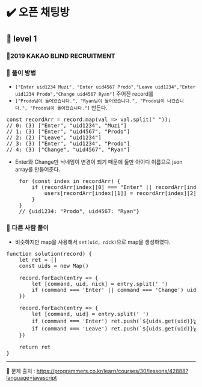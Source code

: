# ✔️ 오픈 채팅방
## 🌈 level 1
### 📌2019 KAKAO BLIND RECRUITMENT
### 🔸 풀이 방법
- `["Enter uid1234 Muzi", "Enter uid4567 Prodo","Leave uid1234","Enter uid1234 Prodo","Change uid4567 Ryan"]` 주어진 record를
- `["Prodo님이 들어왔습니다.", "Ryan님이 들어왔습니다.", "Prodo님이 나갔습니다.", "Prodo님이 들어왔습니다."]` 만든다.
<pre>
const recordArr = record.map(val => val.split(" "));
// 0: (3) ["Enter", "uid1234", "Muzi"]
// 1: (3) ["Enter", "uid4567", "Prodo"]
// 2: (2) ["Leave", "uid1234"]
// 3: (3) ["Enter", "uid1234", "Prodo"]
// 4: (3) ["Change", "uid4567", "Ryan"]
</pre>
- Enter와 Change만 닉네임이 변경이 되기 때문에 둘만 아이디 이름으로 json array를 만들어준다.
<pre>
    for (const index in recordArr) {
        if (recordArr[index][0] === "Enter" || recordArr[index][0] === "Change") {
            users[recordArr[index][1]] = recordArr[index][2];
        }
    }
    // {uid1234: "Prodo", uid4567: "Ryan"}
</pre>

### 🔸 다른 사람 풀이
- 비슷하지만 map을 사용해서 `set(uid, nick)`으로 map을 생성하였다.
<pre>
function solution(record) {
    let ret = []
    const uids = new Map()

    record.forEach(entry => {
        let [command, uid, nick] = entry.split(' ')
        if (command === 'Enter' || command === 'Change') uids.set(uid, nick)
    })

    record.forEach(entry => {
        let [command, uid] = entry.split(' ')
        if (command === 'Enter') ret.push(`${uids.get(uid)}님이 들어왔습니다.`)
        if (command === 'Leave') ret.push(`${uids.get(uid)}님이 나갔습니다.`)
    })

    return ret
}
</pre>

<hr>

📌 문제 출처 : https://programmers.co.kr/learn/courses/30/lessons/42888?language=javascript

